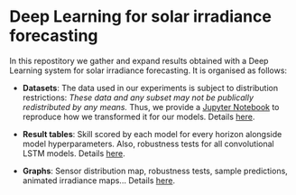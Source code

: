 # Deep Learning for solar irradiance forecasting
In this repostitory we gather and expand results obtained with a Deep Learning
system for solar irradiance forecasting. It is organised as follows:


- **Datasets**: The data used in our experiments is subject to distribution restrictions:
    _These data and any subset may not be publically redistributed by any means._
    Thus, we provide a [Jupyter Notebook](https://github.com/iipr/solar-irradiance/blob/master/etl-data.ipynb)
    to reproduce how we transformed it for our models.
    Details [here](https://github.com/iipr/solar-irradiance/blob/master/data.md).


- **Result tables**: Skill scored by each model for every horizon alongside model
    hyperparameters. Also, robustness tests for all convolutional LSTM models.
    Details [here](https://github.com/iipr/solar-irradiance/blob/master/tables.md).

- **Graphs**: Sensor distribution map, robustness tests, sample predictions,
    animated irradiance maps...
    Details [here](https://github.com/iipr/solar-irradiance/blob/master/graphs.md).
